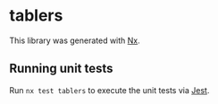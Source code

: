 # tablers

This library was generated with [Nx](https://nx.dev).

## Running unit tests

Run `nx test tablers` to execute the unit tests via [Jest](https://jestjs.io).
